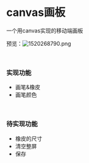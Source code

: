 # canvas画板

一个用canvas实现的移动端画板

预览：![1520268790.png](https://i.loli.net/2018/03/06/5a9d7605770ac.png)

<br>

### 实现功能

- 画笔&橡皮
- 画笔颜色

<br>

### 待实现功能

- 橡皮的尺寸
- 清空整屏
- 保存
